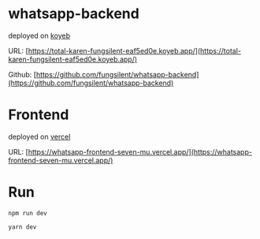 # whatsapp-backend
deployed on [koyeb](https://app.koyeb.com/)

URL: [https://total-karen-fungsilent-eaf5ed0e.koyeb.app/](https://total-karen-fungsilent-eaf5ed0e.koyeb.app/)

Github: [https://github.com/fungsilent/whatsapp-backend](https://github.com/fungsilent/whatsapp-backend)

# Frontend
deployed on [vercel](https://vercel.com/)

URL: [https://whatsapp-frontend-seven-mu.vercel.app/](https://whatsapp-frontend-seven-mu.vercel.app/)

# Run

`npm run dev`

`yarn dev`
